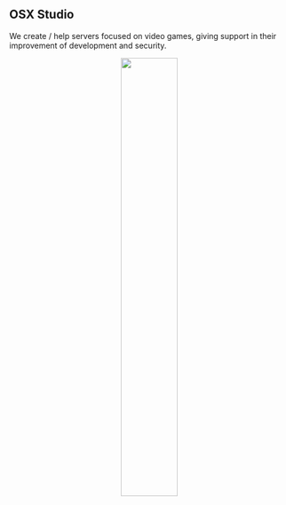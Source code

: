 ## OSX Studio
We create / help servers focused on video games, giving support in their improvement of development and security.

<div align="center">
        <a href="https://www.paypal.com/donate/?hosted_button_id=STKUZCNDTBD5N"><img width="45%" src="https://github-readme-stats.vercel.app/api?username=itsmanueh&layout=compact&theme=react&hide_border=true&show_icons=true"/></a>
 </div>
